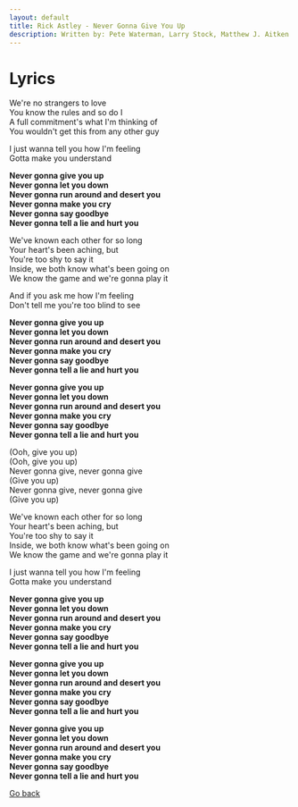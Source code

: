 ```yaml
---
layout: default
title: Rick Astley - Never Gonna Give You Up
description: Written by: Pete Waterman, Larry Stock, Matthew J. Aitken
---
```


# Lyrics

We're no strangers to love  
You know the rules and so do I  
A full commitment's what I'm thinking of  
You wouldn't get this from any other guy

I just wanna tell you how I'm feeling  
Gotta make you understand  

**Never gonna give you up  
Never gonna let you down  
Never gonna run around and desert you  
Never gonna make you cry  
Never gonna say goodbye  
Never gonna tell a lie and hurt you** 

We've known each other for so long  
Your heart's been aching, but  
You're too shy to say it  
Inside, we both know what's been going on  
We know the game and we're gonna play it  

And if you ask me how I'm feeling  
Don't tell me you're too blind to see  

**Never gonna give you up  
Never gonna let you down  
Never gonna run around and desert you  
Never gonna make you cry  
Never gonna say goodbye  
Never gonna tell a lie and hurt you** 

**Never gonna give you up  
Never gonna let you down  
Never gonna run around and desert you  
Never gonna make you cry  
Never gonna say goodbye  
Never gonna tell a lie and hurt you**  

(Ooh, give you up)  
(Ooh, give you up)  
Never gonna give, never gonna give  
(Give you up)  
Never gonna give, never gonna give  
(Give you up)  

We've known each other for so long  
Your heart's been aching, but  
You're too shy to say it  
Inside, we both know what's been going on  
We know the game and we're gonna play it  

I just wanna tell you how I'm feeling  
Gotta make you understand  

**Never gonna give you up  
Never gonna let you down  
Never gonna run around and desert you  
Never gonna make you cry  
Never gonna say goodbye  
Never gonna tell a lie and hurt you**  

**Never gonna give you up  
Never gonna let you down  
Never gonna run around and desert you  
Never gonna make you cry  
Never gonna say goodbye  
Never gonna tell a lie and hurt you**  

**Never gonna give you up  
Never gonna let you down  
Never gonna run around and desert you  
Never gonna make you cry  
Never gonna say goodbye  
Never gonna tell a lie and hurt you**  

[Go back](index.md)
